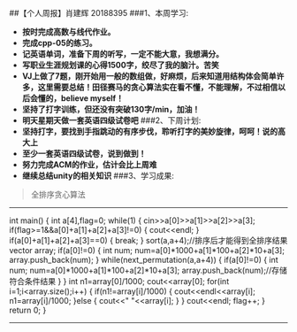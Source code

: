 ##【个人周报】肖建辉 20188395
###1、本周学习:
- **按时完成高数与线代作业。**
- **完成cpp-05的练习。**
- **记英语单词，准备下周的听写，一定不能大意，我想满分。**
- **写职业生涯规划课的心得1500字，绞尽了我的脑汁。苦笑**
- **VJ上做了7题，刚开始用一般的数组做，好麻烦，后来知道用结构体会简单许多，这里需要总结！田径赛马的贪心算法实在看不懂，不能理解，不过相信以后会懂的，believe myself！**
- **坚持了打字训练，但还没有突破130字/min，加油！**
- **明天星期天做一套英语四级试卷吧**
###2、下周计划:
- **坚持打字，要找到手指跳动的有序步伐，聆听打字的美妙旋律，呵呵！说的高大上**
- **至少一套英语四级试卷，说到做到！**
- **努力完成ACM的作业，估计会比上周难**
- **继续总结unity的相关知识**
###3、学习成果:
>全排序贪心算法
---
int main()
{
    int a[4],flag=0;
    while(1)
    {
    	cin>>a[0]>>a[1]>>a[2]>>a[3];
    	if(flag>=1&&a[0]+a[1]+a[2]+a[3]!=0)
    	{
    		cout<<endl;
		}
		if(a[0]+a[1]+a[2]+a[3]==0)
		{
			break;
		}
		sort(a,a+4);//排序后才能得到全排序结果
		vector<int> array;
		if(a[0]!=0)
		{
			int num;
			num=a[0]*1000+a[1]*100+a[2]*10+a[3];
			array.push_back(num);
		}
		while(next_permutation(a,a+4))
		{
			if(a[0]!=0)
			{
				int num;
				num=a[0]*1000+a[1]*100+a[2]*10+a[3];
				array.push_back(num);//存储符合条件结果
			}
		}
		int n1=array[0]/1000;
		cout<<array[0];
		for(int i=1;i<array.size();i++)
		{
			if(n1!=array[i]/1000)
			{
				cout<<endl<<array[i];
				n1=array[i]/1000;
			}else 
			{
				cout<<" "<<array[i];
			}
		}
		cout<<endl;
		flag++;
	}       
    return 0;
}


---
